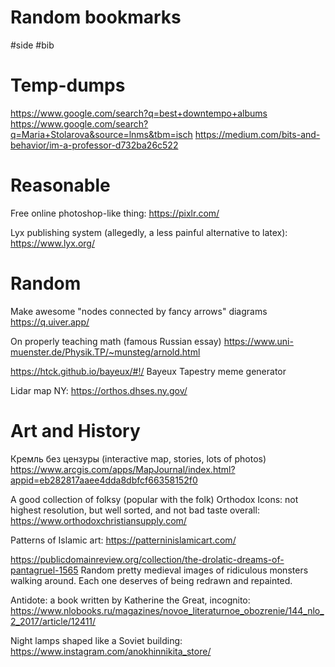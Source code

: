 # Random bookmarks

#side #bib

# Temp-dumps

https://www.google.com/search?q=best+downtempo+albums
https://www.google.com/search?q=Maria+Stolarova&source=lnms&tbm=isch
https://medium.com/bits-and-behavior/im-a-professor-d732ba26c522

# Reasonable

Free online photoshop-like thing:
https://pixlr.com/

Lyx publishing system (allegedly, a less painful alternative to latex):
https://www.lyx.org/

# Random

Make awesome "nodes connected by fancy arrows" diagrams
https://q.uiver.app/

On properly teaching math (famous Russian essay)
https://www.uni-muenster.de/Physik.TP/~munsteg/arnold.html

https://htck.github.io/bayeux/#!/
Bayeux Tapestry meme generator

Lidar map NY:
https://orthos.dhses.ny.gov/

# Art and History

Кремль без цензуры (interactive map, stories, lots of photos)
https://www.arcgis.com/apps/MapJournal/index.html?appid=eb282817aaee4dda8dbfcf66358152f0

A good collection of folksy (popular with the folk) Orthodox Icons: not highest resolution, but well sorted, and not bad taste overall:
https://www.orthodoxchristiansupply.com/

Patterns of Islamic art:
https://patterninislamicart.com/

https://publicdomainreview.org/collection/the-drolatic-dreams-of-pantagruel-1565
Random pretty medieval images of ridiculous monsters walking around. Each one deserves of being redrawn and repainted.

Antidote: a book written by Katherine the Great, incognito:
https://www.nlobooks.ru/magazines/novoe_literaturnoe_obozrenie/144_nlo_2_2017/article/12411/

Night lamps shaped like a Soviet building:
https://www.instagram.com/anokhinnikita_store/